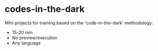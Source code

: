 codes-in-the-dark
=================

Mini projects for training based on the 'code-in-the-dark' methodology: 

  - 15-20 min  
  - No preview/execution  
  - Any language
